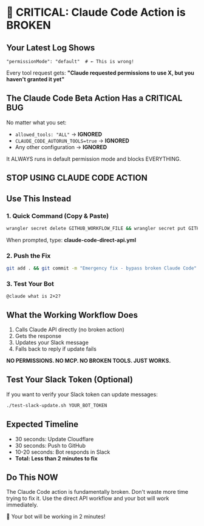 # 🚨 CRITICAL: Claude Code Action is BROKEN

## Your Latest Log Shows

```
"permissionMode": "default"  # ← This is wrong!
```

Every tool request gets: **"Claude requested permissions to use X, but you haven't granted it yet"**

## The Claude Code Beta Action Has a CRITICAL BUG

No matter what you set:
- `allowed_tools: "ALL"` → **IGNORED**
- `CLAUDE_CODE_AUTORUN_TOOLS=true` → **IGNORED**
- Any other configuration → **IGNORED**

It ALWAYS runs in default permission mode and blocks EVERYTHING.

## STOP USING CLAUDE CODE ACTION

## Use This Instead

### 1. Quick Command (Copy & Paste)
```bash
wrangler secret delete GITHUB_WORKFLOW_FILE && wrangler secret put GITHUB_WORKFLOW_FILE
```
When prompted, type: **claude-code-direct-api.yml**

### 2. Push the Fix
```bash
git add . && git commit -m "Emergency fix - bypass broken Claude Code" && git push
```

### 3. Test Your Bot
```
@claude what is 2+2?
```

## What the Working Workflow Does

1. Calls Claude API directly (no broken action)
2. Gets the response
3. Updates your Slack message
4. Falls back to reply if update fails

**NO PERMISSIONS. NO MCP. NO BROKEN TOOLS. JUST WORKS.**

## Test Your Slack Token (Optional)

If you want to verify your Slack token can update messages:
```bash
./test-slack-update.sh YOUR_BOT_TOKEN
```

## Expected Timeline

- 30 seconds: Update Cloudflare
- 30 seconds: Push to GitHub
- 10-20 seconds: Bot responds in Slack
- **Total: Less than 2 minutes to fix**

## Do This NOW

The Claude Code action is fundamentally broken. Don't waste more time trying to fix it. Use the direct API workflow and your bot will work immediately.

🚀 Your bot will be working in 2 minutes!